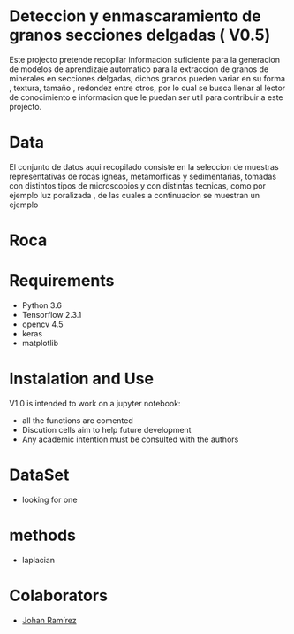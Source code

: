 # Deteccion y enmascaramiento de granos secciones delgadas ( V0.5)

Este projecto pretende recopilar informacion suficiente para la generacion de modelos de aprendizaje automatico para la extraccion de granos de minerales en secciones delgadas, dichos granos pueden variar en su forma , textura, tamaño , redondez entre otros, por lo cual se busca llenar al lector de conocimiento e informacion que le puedan ser util para contribuir a este projecto. 

# Data

El conjunto de datos aqui recopilado consiste en la seleccion de muestras representativas de rocas igneas, metamorficas y sedimentarias, tomadas con distintos tipos de microscopios y con distintas tecnicas, como por ejemplo luz poralizada , de las cuales a continuacion se muestran un ejemplo 

# Roca 

# Requirements

- Python 3.6 
- Tensorflow 2.3.1
- opencv 4.5
- keras
- matplotlib

# Instalation and Use 

V1.0 is intended to work on a jupyter notebook: 
 - all the functions are comented
 - Discution cells aim to help future development
 - Any academic intention must be consulted with the authors 
 
# DataSet 
 - looking for one 

# methods 
 - laplacian 

# Colaborators
 - [Johan Ramírez](https://github.com/joaramirezra)
